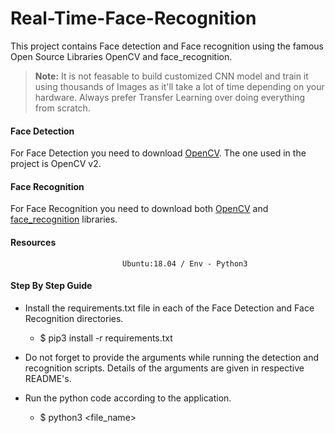 # Real-Time-Face-Recognition
This project contains Face detection and Face recognition using the famous Open Source Libraries OpenCV and face_recognition.


> **Note:** It is not feasable to build customized CNN model and train it using thousands of Images as it'll take a lot of time depending on your hardware. Always prefer Transfer Learning over doing everything from scratch.
 


#### Face Detection
<p> For Face Detection you need to download <a href = "https://opencv.org/">OpenCV</a>. The one used in the project is OpenCV v2. </p>



#### Face Recognition
<p> For Face Recognition you need to download both <a href = "https://opencv.org/">OpenCV</a> and <a href="https://pypi.org/project/face_recognition/">face_recognition</a> libraries. </p> 



#### Resources 
                             Ubuntu:18.04 / Env - Python3 


#### Step By Step Guide 

* Install the requirements.txt file in each of the Face Detection and Face Recognition directories.
   * $ pip3 install -r requirements.txt



* Do not forget to provide the arguments while running the detection and recognition scripts. Details of the arguments are given in respective README's.



* Run the python code according to the application.
   * $ python3  <file_name>

